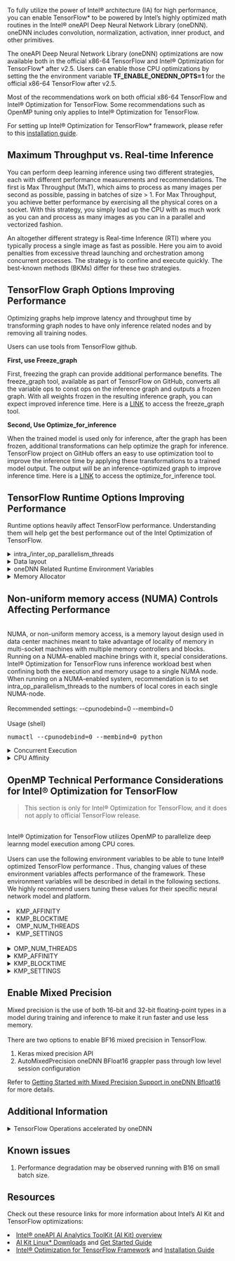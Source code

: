To fully utilize the power of Intel® architecture (IA) for high performance, you can enable TensorFlow* to be powered by Intel’s highly optimized math routines in the Intel® oneAPI Deep Neural Network Library (oneDNN). oneDNN includes convolution, normalization, activation, inner product, and other primitives.

The oneAPI Deep Neural Network Library (oneDNN) optimizations are now available both in the official x86-64 TensorFlow and  Intel® Optimization for TensorFlow* after v2.5. Users can enable those CPU optimizations by setting the the environment variable **TF_ENABLE_ONEDNN_OPTS=1** for the official x86-64 TensorFlow after v2.5.

Most of the recommendations work on both official x86-64 TensorFlow and  Intel® Optimization for TensorFlow. Some recommendations such as OpenMP tuning only applies to Intel® Optimization for TensorFlow.

For setting up Intel® Optimization for TensorFlow* framework, please refer to this [installation guide](https://www.intel.com/content/www/us/en/developer/articles/guide/optimization-for-tensorflow-installation-guide.html).

## Maximum Throughput vs. Real-time Inference
You can perform deep learning inference using two different strategies, each with different performance measurements and recommendations. The first is Max Throughput (MxT), which aims to process as many images per second as possible, passing in batches of size > 1. For Max Throughput, you achieve better performance by exercising all the physical cores on a socket. With this strategy, you simply load up the CPU with as much work as you can and process as many images as you can in a parallel and vectorized fashion.

An altogether different strategy is Real-time Inference (RTI) where you typically process a single image as fast as possible. Here you aim to avoid penalties from excessive thread launching and orchestration among concurrent processes. The strategy is to confine and execute quickly. The best-known methods (BKMs) differ for these two strategies.

## TensorFlow Graph Options Improving Performance
Optimizing graphs help improve latency and throughput time by transforming graph nodes to have only inference related nodes and by removing all training nodes.

Users can use tools from TensorFlow github.  

**First, use Freeze_graph**

First, freezing the graph can provide additional performance benefits. The freeze_graph tool, available as part of TensorFlow on GitHub, converts all the variable ops to const ops on the inference graph and outputs a frozen graph. With all weights frozen in the resulting inference graph, you can expect improved inference time. Here is a [LINK](https://github.com/tensorflow/tensorflow/blob/master/tensorflow/python/tools/freeze_graph.py) to access the freeze_graph tool.

**Second, Use Optimize_for_inference**

When the trained model is used only for inference, after the graph has been frozen, additional transformations can help optimize the graph for inference. TensorFlow project on GitHub offers an easy to use optimization tool to improve the inference time by applying these transformations to a trained model output. The output will be an inference-optimized graph to improve inference time. Here is a [LINK](https://github.com/tensorflow/tensorflow/blob/master/tensorflow/python/tools/optimize_for_inference.py) to access the optimize_for_inference tool.

## TensorFlow Runtime Options Improving Performance
Runtime options heavily affect TensorFlow performance. Understanding them will help get the best performance out of the Intel Optimization of TensorFlow.

<details>
  <summary>intra_/inter_op_parallelism_threads</summary>
  <br>
  <b>Recommended settings (RTI):intra_op_parallelism = number of physical core per socket</b>
  <br><br>
  <b>Recommended settings: inter_op_parallelism = number of sockets</b>
  <br><br>
  <b>Users can put below bash commands into a bash script file, and then get the number of physical core per socket and number of sockets on your platform by executing the bash script file.</b>
  <br><br>
  <pre>
    total_cpu_cores=$(nproc)
    number_sockets=$(($(grep "^physical id" /proc/cpuinfo | awk '{print $4}' | sort -un | tail -1)+1))
    number_cpu_cores=$(( (total_cpu_cores/2) / number_sockets))
    <br>
    echo "number of CPU cores per socket: $number_cpu_cores";
    echo "number of socket: $number_sockets";
  </pre>
  <br>
  For example, here is how you can set the inter and intra_op_num_threads by using <a href="[https://www.runoob.com](https://github.com/tensorflow/benchmarks/tree/master/scripts/tf_cnn_benchmarks)">TensorFlow Benchmark</a>.tf_cnn_benchmarks usage (shell)
  <br>
  <pre>python tf_cnn_benchmarks.py --num_intra_threads=&lt;number of physical cores per socket&gt; --num_inter_threads=&lt;number of sockets&gt;</pre>
  <b>intra_op_parallelism_threads</b> and <b>inter_op_parallelism_threads</b> are runtime variables defined in TensorFlow.
  <br><br>
  <b>ConfigProto</b>
  <br><br>
  The ConfigProto is used for configuration when creating a session. These two variables control number of cores to use.
  <br><br>
  <li>intra_op_parallelism_threads</li>
  <br>
  This runtime setting controls parallelism inside an operation. For instance, if matrix multiplication or reduction is intended to be executed in several threads, this variable should be set. TensorFlow will schedule tasks in a thread pool that contains intra_op_parallelism_threads threads. As illustrated later in Figure 2, OpenMP* threads are bound to thread context as close as possible on different cores. Setting this environment variable to the number of available physical cores is recommended.
  <br><br>
  <li>inter_op_parallelism_threads</li>
  <br>
  NOTE: This setting is highly dependent on hardware and topologies, so it’s best to empirically confirm the best setting on your workload.
  <br><br>
  This runtime setting controls parallelism among independent operations. Since these operations are not relevant to each other, TensorFlow will try to run them concurrently in the thread pool that contains inter_op_parallelism_threads threads. This variable should be set to the number of parallel paths where you want the code to run. For Intel® Optimization for TensorFlow, we recommend starting with the setting '2’, and adjusting after empirical testing.
</details>

<details>
  <summary>Data layout</summary>
  <br>
  <b>Recommended settings → data_format = NHWC</b>
<br>
tf_cnn_benchmarks usage (shell)
<br>
<pre>python tf_cnn_benchmarks.py --num_intra_threads=&lt;number of physical cores per socket&gt; --num_inter_threads=&lt;number of sockets&gt; --data_format=NHWC</pre>
<br>
Efficiently using cache and memory yields remarkable improvements in overall performance. A good memory access pattern minimizes extra cost for accessing data in memory and improves overall processing. Data layout, how data is stored and accessed, plays an important role in achieving these good memory access patterns. Data layout describes how multidimensional arrays are stored linearly in memory address space.

In most cases, data layout is represented by four letters for a two-dimensional image:

- N: Batch size, indicates number of images in a batch.
- C: Channel, indicates number of channels in an image.
- W: Width, indicates number of horizontal pixels of an image.
- H: Height, indicates number of vertical pixels of an image.
<br>
The order of these four letters indicates how pixel data are stored in the one-dimensional memory space. For instance, NCHW indicates pixel data are stored as width first, then height, then channel, and finally batch (Illustrated in Figure 2). The data is then accessed from left-to-right with channel-first indexing. NCHW is the recommended data layout for using oneDNN, since this format is an efficient data layout for the CPU. TensorFlow uses NHWC as its default data layout, but it also supports NCHW.

![Data Formats for Deep Learning NHWC and NCHW](https://www.intel.com/content/dam/develop/external/us/en/images/data-layout-nchw-nhwc-804042.png) 

Figure 1: Data Formats for Deep Learning NHWC and NCHW

NOTE : Intel Optimized TensorFlow supports both plain data formats like NCHW/NHWC and also oneDNN blocked data format since version 2.4. Using blocked format might help on vectorization but might introduce some data reordering operations in TensorFlow.

Users could enable/disable usage of oneDNN blocked data format in Tensorflow by TF_ENABLE_MKL_NATIVE_FORMAT environment variable. By exporting TF_ENABLE_MKL_NATIVE_FORMAT=0, TensorFlow will use oneDNN blocked data format instead. Please check [oneDNN memory format](https://oneapi-src.github.io/oneDNN/dev_guide_understanding_memory_formats.html) for more information about oneDNN blocked data format.

We recommend users to enable NATIVE_FORMAT by below command to achieve good out-of-box performance.
export TF_ENABLE_MKL_NATIVE_FORMAT=1 (or 0)
</details>

<details>
<summary>oneDNN Related Runtime Environment Variables</summary>
<br>
There are some runtime arguments related to oneDNN optimizations in TensorFlow.
<br>
Users could tune those runtime arguments to achieve better performance.

| Environment Variables | Default | Purpose |
| --- | --- | --- |
| TF\_ENABLE\_ONEDNN\_OPTS | True | Enable/Disable oneDNN optimization |
| TF\_ONEDNN\_ASSUME\_FROZEN\_WEIGHTS | False | Frozen weights for inference.<br>Better inference performance is achieved with frozen graphs.<br>Related ops: fwd conv, fused matmul |
| TF\_ONEDNN\_USE\_SYSTEM\_ALLOCATOR | False | Use system allocator or BFC allocator in MklCPUAllocator.<br>Usage:<br><li>Set it to true for better performance if the workload meets one of following conditions:</li><ul><li>small allocation.</li><li>inter\_op\_parallelism\_threads is large.</li><li>has a weight sharing session</li></ul><li>Set it to False to use large-size allocator (BFC).</li>In general, set this flag to True for inference, and set this flag to False for training. |
| TF\_MKL\_ALLOC\_MAX\_BYTES | 64 | MklCPUAllocator: Set upper bound on memory allocation. Unit:GB|
| TF\_MKL\_OPTIMIZE\_PRIMITIVE\_MEMUSE | True | Use oneDNN primitive caching or not.<li>Set False to enable primitive caching in TensorFlow.</li><li>Set True to disable primitive caching in TensorFlow and oneDNN might cache those primitives for TensorFlow.</li>Disabling primitive caching will reduce memory usage in TensorFlow but impacts performance.|
</details>

<details>
<summary>Memory Allocator</summary>
<br>
For deep learning workloads, TCMalloc can get better performance by reusing memory as much as possible than default malloc funtion. <a href="https://google.github.io/tcmalloc/overview.html">TCMalloc</a> features a couple of optimizations to speed up program executions. TCMalloc is holding memory in caches to speed up access of commonly-used objects. Holding such caches even after deallocation also helps avoid costly system calls if such memory is later re-allocated. Use environment variable LD_PRELOAD to take advantage of one of them.
<br>
  <pre>
    $ sudo apt-get install google-perftools4
    $ LD_PRELOAD=/usr/lib/libtcmalloc.so.4 python script.py ...
</pre>
</details>

## Non-uniform memory access (NUMA) Controls Affecting Performance
<br>
NUMA, or non-uniform memory access, is a memory layout design used in data center machines meant to take advantage of locality of memory in multi-socket machines with multiple memory controllers and blocks. Running on a NUMA-enabled machine brings with it, special considerations. Intel® Optimization for TensorFlow runs inference workload best when confining both the execution and memory usage to a single NUMA node. When running on a NUMA-enabled system, recommendation is to set intra_op_parallelism_threads to the numbers of local cores in each single NUMA-node.
<br><br>
Recommended settings: --cpunodebind=0 --membind=0
<br><br>
Usage (shell)
<br>
<pre>numactl --cpunodebind=0 --membind=0 python</pre>

<details>
<summary>Concurrent Execution</summary>
<br>
You can optimize performance by breaking up your workload into multiple data shards and then running them concurrently on more than one NUMA node. On each node (N), run the following command:
<br><br>
Usage (shell)
<br>
<pre>numactl --cpunodebind=N --membind=N python</pre>
  For example, you can use the “&” command to launch simultaneous processes on multiple NUMA nodes:
  <br>
    <pre>numactl --cpunodebind=0 --membind=0 python & numactl --cpunodebind=1 --membind=1 python</pre>
  <br>
</details>

<details>
<summary>CPU Affinity</summary>
  <br>
  Users could bind threads to specific CPUs via "--physcpubind=cpus" or "-C cpus"
  <br><br>
  Setting its value to "0-N" will bind  threads to physical cores 0 to N only.
  <br><br>
  Usage (shell)
  <pre>numactl --cpunodebind=N --membind=N -C 0-N python</pre>
  For example, you can use the “&” command to launch simultaneous processes on multiple NUMA nodes on physical CPU 0 to 3 and 4 to 7:
  <pre>numactl --cpunodebind=0 --membind=0 -C 0-3 python & numactl --cpunodebind=1 --membind=1 -C 4-7 python</pre>
  NOTE : oneDNN will <a href="https://github.com/oneapi-src/oneDNN/blob/e535ef2f8cbfbee4d385153befe508c6b054305e/src/cpu/platform.cpp#LL238">get the CPU affinity mask</a> from users' numactl setting and set the maximum number of working threads in the threadpool accordingly after TensorFlow v2.5.0 RC1.
</details>

## OpenMP Technical Performance Considerations for Intel® Optimization for TensorFlow
> This section is only for Intel® Optimization for TensorFlow, and it does not apply to official TensorFlow release.  
<br>
Intel® Optimization for TensorFlow utilizes OpenMP to parallelize deep learnng model execution among CPU cores.
<br><br>
Users can use the following environment variables to be able to tune Intel® optimized TensorFlow performance . Thus, changing values of these environment variables affects performance of the framework. These environment variables will be described in detail in the following sections. We highly recommend users tuning these values for their specific neural network model and platform.
<br><br>
<li>KMP_AFFINITY</li>  
<li>KMP_BLOCKTIME</li>
<li>OMP_NUM_THREADS</li>
<li>KMP_SETTINGS</li>
<br>
<details>
  <summary>OMP_NUM_THREADS</summary>
  <br>
  Recommended settings for CNN→ OMP_NUM_THREADS = num physical cores
  <br><br>
  Usage (shell)
  <br><br>
  <pre>export OMP_NUM_THREADS=num physical cores</pre>
  This environment variable sets the maximum number of threads to use for OpenMP parallel regions if no other value is specified in the application.
  <br><br>
  With Hyperthreading enabled, there are more than one hardware threads for a physical CPU core, but we recommend to use only one hardware thread for a physical CPU core to avoid cache miss problems. 
  <br><br>
  tf_cnn_benchmarks usage (shell)
  <br>
  <pre>OMP_NUM_THREADS=&lt;number of physical cores per socket&gt; python tf_cnn_benchmarks.py --num_intra_threads=&lt;number of physical cores per socket&gt; --num_inter_threads=&lt;number of sockets&gt; --data_format=NCHW</pre>

  Users can bind OpenMP threads to physical processing units. KMP_AFFINITY is used to take advantage of this functionality. It restricts execution of certain threads to a subset of the physical processing units in a multiprocessor computer.
<br><br>
The value can be a single integer, in which case it specifies the number of threads for all parallel regions. The value can also be a comma-separated list of integers, in which case each integer specifies the number of threads for a parallel region at a nesting level.
<br><br>
The first position in the list represents the outer-most parallel nesting level, the second position represents the next-inner parallel nesting level, and so on. At any level, the integer can be left out of the list. If the first integer in a list is left out, it implies the normal default value for threads is used at the outer-most level. If the integer is left out of any other level, the number of threads for that level is inherited from the previous level.
<br><br>
The default value is the number of logical processors visible to the operating system on which the program is executed. This value is recommended to be set to the number of physical cores.
</details>

<details>
  <summary>KMP_AFFINITY</summary>
  <br>
  <b>Recommended settings → KMP_AFFINITY=granularity=fine,verbose,compact,1,0</b>
  <pre>export KMP_AFFINITY=granularity=fine,compact,1,0</pre>
  tf_cnn_benchmarks usage (shell)
  <pre>OMP_NUM_THREADS=&lt;number of physical cores per socket&gt; python tf_cnn_benchmarks.py --num_intra_threads=&lt;number of physical cores per socket&gt; --num_inter_threads=&lt;number of sockets&gt; --data_format=NCHW --kmp_affinity=granularity=fine,compact,1,0</pre>
  
  Users can bind OpenMP threads to physical processing units. KMP_AFFINITY is used to take advantage of this functionality. It restricts execution of certain threads to a subset of the physical processing units in a multiprocessor computer.
<br><br>
Usage of this environment variable is as below.
<br><br>
KMP_AFFINITY=[,...][,][,]
<br><br>
Modifier is a string consisting of keyword and specifier. type is a string indicating the thread affinity to use. permute is a positive integer value, controls which levels are most significant when sorting the machine topology map. The value forces the mappings to make the specified number of most significant levels of the sort the least significant, and it inverts the order of significance. The root node of the tree is not considered a separate level for the sort operations. offset is a positive integer value, indicates the starting position for thread assignment. We will use the recommended setting of KMP_AFFINITY as an example to explain basic content of this environment variable.
<br><br>
KMP_AFFINITY=granularity=fine,verbose,compact,1,0
<br><br>
The modifier is granularity=fine,verbose. Fine causes each OpenMP thread to be bound to a single thread context. Verbose prints messages at runtime concerning the supported affinity, and this is optional. These messages include information about the number of packages, number of cores in each package, number of thread contexts for each core, and OpenMP thread bindings to physical thread contexts. Compact is value of type, assigning the OpenMP thread +1 to a free thread context as close as possible to the thread context where the OpenMP thread was placed.
<br><br>
NOTE The recommendation changes if Hyperthreading is disabled on your machine. In that case, the recommendation is:   KMP_AFFINITY=granularity=fine,verbose,compact if hyperthreading is disabled.
<br><br>
Fig. 2 shows the machine topology map when KMP_AFFINITY is set to these values. The OpenMP thread +1 is bound to a thread context as close as possible to OpenMP thread , but on a different core. Once each core has been assigned one OpenMP thread, the subsequent OpenMP threads are assigned to the available cores in the same order, but they are assigned on different thread contexts.
<br><br>
![OpenMP Global Thread Pool IDs](https://www.intel.com/content/dam/develop/external/us/en/images/openmp-global-thread-pool-ids-804042.jpg)
<br> 
Figure 2. Machine topology map with setting KMP_AFFINITY=granularity=fine,compact,1,0
<br><br>
The advantage of this setting is that consecutive threads are bound close together, so that communication overhead, cache line invalidation overhead, and page thrashing are minimized. If the application also had a number of parallel regions that did not use all of the available OpenMP threads, you should avoid binding multiple threads to the same core, leaving other cores not utilized.
<br><br>
For a more detailed description of KMP_AFFINITY, please refer to [Intel® C++ developer guide](https://www.intel.com/content/www/us/en/develop/documentation/cpp-compiler-developer-guide-and-reference/top/optimization-and-programming/openmp-support/openmp-library-support/thread-affinity-interface.html).
</details>

<details>
  <summary>KMP_BLOCKTIME</summary>
  <br>
   Recommended settings for CNN→ KMP_BLOCKTIME=0
  <br><br>
  Recommended settings for non-CNN→ KMP_BLOCKTIME=1 (user should verify empirically)
  <br><br>
  usage (shell)
  <pre>export KMP_BLOCKTIME=0 (or 1)</pre>
  tf_cnn_benchmarks usage (shell)
  <pre>OMP_NUM_THREADS=&lt;number of physical cores per socket&gt; python tf_cnn_benchmarks.py --num_intra_threads=&lt;number of physical cores per socket&gt;  --num_inter_threads=&lt;number of sockets&gt; --data_format=NCHW --kmp_affinity=granularity=fine,compact,1,0 --kmp_blocktime=0( or 1)</pre>
  This environment variable sets the time, in milliseconds, that a thread should wait, after completing the execution of a parallel region, before sleeping. The default value is 200ms.
<br><br>
After completing the execution of a parallel region, threads wait for new parallel work to become available. After a certain time has elapsed, they stop waiting, and sleep. Sleeping allows the threads to be used, until more parallel work becomes available, by non-OpenMP threaded code that may execute between parallel regions, or by other applications. A small <b>KMP_BLOCKTIME</b> value may offer better overall performance if application contains non-OpenMP threaded code that executes between parallel regions. A larger <b>KMP_BLOCKTIME</b> value may be more appropriate if threads are to be reserved solely for use for OpenMP execution, but may penalize other concurrently-running OpenMP or threaded applications. It is suggested to be set to 0 for convolutional neural network (CNN) based models.
</details>

<details>
  <summary>KMP_SETTINGS</summary>
  <br>
  Usage (shell)
  <pre>export KMP_SETTINGS=TRUE</pre>
  This environment variable enables (TRUE) or disables (FALSE) the printing of OpenMP run-time library environment variables during program execution.
</details>

## Enable Mixed Precision

Mixed precision is the use of both 16-bit and 32-bit floating-point types in a model during training and inference to make it run faster and use less memory.
<br><br>
There are two options to enable BF16 mixed precision in TensorFlow.
<br>
1. Keras mixed precision API
2. AutoMixedPrecision oneDNN BFloat16 grappler pass through low level session configuration

Refer to <a href="https://www.intel.com/content/www/us/en/developer/articles/guide/getting-started-with-automixedprecisionmkl.html">Getting Started with Mixed Precision Support in oneDNN Bfloat16</a> for more details.

## Additional Information

<details>
  <summary>TensorFlow Operations accelerated by oneDNN</summary>
  <br>
<table><tbody><tr><td>AddN</td></tr><tr><td>AvgPool</td></tr><tr><td>AvgPool3D</td></tr><tr><td>AvgPool3DGrad</td></tr><tr><td>AvgPoolGrad</td></tr><tr><td>Conv2D</td></tr><tr><td>Conv2DBackpropFilter</td></tr><tr><td>Conv2DBackpropFilterWithBias</td></tr><tr><td>Conv2DBackpropInput</td></tr><tr><td>Conv2DWithBias</td></tr><tr><td>Conv2DWithBiasBackpropBias</td></tr><tr><td>Conv3D</td></tr><tr><td>Conv3DBackpropFilter</td></tr><tr><td>Conv3DBackpropInput</td></tr><tr><td>DepthwiseConv2dNative</td></tr><tr><td>DepthwiseConv2dNativeBackpropFilter</td></tr><tr><td>DepthwiseConv2dNativeBackpropInput</td></tr><tr><td>Dequantize</td></tr><tr><td>Einsum</td></tr><tr><td>Elu</td></tr><tr><td>EluGrad</td></tr><tr><td>FusedBatchNorm</td></tr><tr><td>FusedBatchNorm</td></tr><tr><td>FusedBatchNormFusion</td></tr><tr><td>FusedBatchNormGrad</td></tr><tr><td>FusedBatchNormGrad</td></tr><tr><td>FusedConv2D</td></tr><tr><td>FusedDepthwiseConv2dNative</td></tr><tr><td>FusedMatMul</td></tr><tr><td>LeakyRelu</td></tr><tr><td>LeakyReluGrad</td></tr><tr><td>LRN</td></tr><tr><td>LRNGrad</td></tr><tr><td>MatMul</td></tr><tr><td>MaxPool</td></tr><tr><td>MaxPool3D</td></tr><tr><td>MaxPool3DGrad</td></tr><tr><td>MaxPoolGrad</td></tr><tr><td>Mul</td></tr><tr><td>Quantize</td></tr><tr><td>QuantizedAvgPool</td></tr><tr><td>QuantizedConcat</td></tr><tr><td>QuantizedConv2D</td></tr><tr><td>QuantizedDepthwiseConv2D</td></tr><tr><td>QuantizedMatMul</td></tr><tr><td>QuantizedMaxPool</td></tr><tr><td>Relu</td></tr><tr><td>Relu6</td></tr><tr><td>Relu6Grad</td></tr><tr><td>ReluGrad</td></tr><tr><td>Softmax</td></tr><tr><td>Tanh</td></tr><tr><td>TanhGrad</td></tr></tbody></table> 
</details>

## Known issues

1. Performance degradation may be observed running with B16 on small batch size.

## Resources

Check out these resource links for more information about Intel’s AI Kit and TensorFlow optimizations:
<li><a href="https://www.intel.com/content/www/us/en/developer/tools/oneapi/ai-analytics-toolkit.html">Intel® oneAPI AI Analytics ToolKit (AI Kit) overview</a></li>
<li><a href="https://www.intel.com/content/www/us/en/developer/tools/oneapi/ai-analytics-toolkit-download.html?operatingsystem=Linux">AI Kit Linux* Downloads</a> and <a href="https://www.intel.com/content/www/us/en/develop/documentation/get-started-with-ai-linux/top.html">Get Started Guide</a></li>
<li><a href="https://www.intel.com/content/www/us/en/developer/tools/frameworks/overview.html#tensor-flow">Intel® Optimization for TensorFlow Framework</a> and <a href="https://www.intel.com/content/www/us/en/developer/articles/guide/optimization-for-tensorflow-installation-guide.html">Installation Guide</a>
